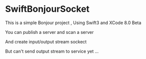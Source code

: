 # SwiftBonjourSocket

This is a simple Bonjour project , Using Swift3 and XCode 8.0 Beta 

You can publish a server and scan a server 

And create input/output stream sockect

But can't send output stream to service yet ...
